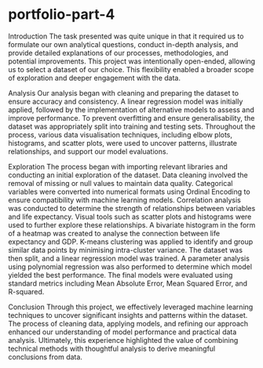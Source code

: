 # portfolio-part-4


Introduction
The task presented was quite unique in that it required us to formulate our own analytical questions, conduct in-depth analysis, and provide detailed explanations of our processes, methodologies, and potential improvements. This project was intentionally open-ended, allowing us to select a dataset of our choice. This flexibility enabled a broader scope of exploration and deeper engagement with the data.

Analysis
Our analysis began with cleaning and preparing the dataset to ensure accuracy and consistency. A linear regression model was initially applied, followed by the implementation of alternative models to assess and improve performance. To prevent overfitting and ensure generalisability, the dataset was appropriately split into training and testing sets. Throughout the process, various data visualisation techniques, including elbow plots, histograms, and scatter plots, were used to uncover patterns, illustrate relationships, and support our model evaluations.

Exploration
The process began with importing relevant libraries and conducting an initial exploration of the dataset. Data cleaning involved the removal of missing or null values to maintain data quality. Categorical variables were converted into numerical formats using Ordinal Encoding to ensure compatibility with machine learning models. Correlation analysis was conducted to determine the strength of relationships between variables and life expectancy. Visual tools such as scatter plots and histograms were used to further explore these relationships. A bivariate histogram in the form of a heatmap was created to analyse the connection between life expectancy and GDP. K-means clustering was applied to identify and group similar data points by minimising intra-cluster variance. The dataset was then split, and a linear regression model was trained. A parameter analysis using polynomial regression was also performed to determine which model yielded the best performance. The final models were evaluated using standard metrics including Mean Absolute Error, Mean Squared Error, and R-squared.

Conclusion
Through this project, we effectively leveraged machine learning techniques to uncover significant insights and patterns within the dataset. The process of cleaning data, applying models, and refining our approach enhanced our understanding of model performance and practical data analysis. Ultimately, this experience highlighted the value of combining technical methods with thoughtful analysis to derive meaningful conclusions from data.

